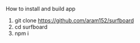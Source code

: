 How to install and build app
1. git clone https://github.com/aram152/surfboard
2. cd surfboard
3. npm i